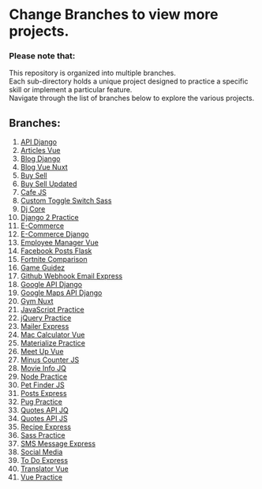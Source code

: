 # Change Branches to view more projects.

### Please note that:
This repository is organized into multiple branches.
<br>
Each sub-directory holds a unique project designed to practice a specific skill or implement a particular feature.
<br>
Navigate through the list of branches below to explore the various projects.

## Branches:
1. [API Django](https://github.com/osama-mohamed/practice/tree/api_django)
2. [Articles Vue](https://github.com/osama-mohamed/practice/tree/articles_vue)
3. [Blog Django](https://github.com/osama-mohamed/practice/tree/Blog_django)
4. [Blog Vue Nuxt](https://github.com/osama-mohamed/practice/tree/blog_vue_nuxt)
5. [Buy Sell](https://github.com/osama-mohamed/practice/tree/buy_sell)
6. [Buy Sell Updated](https://github.com/osama-mohamed/practice/tree/buy_sell_updated)
7. [Cafe JS](https://github.com/osama-mohamed/practice/tree/cafe_js)
8. [Custom Toggle Switch Sass](https://github.com/osama-mohamed/practice/tree/custom_toggle_switch_sass)
9. [Dj Core](https://github.com/osama-mohamed/practice/tree/djcore)
10. [Django 2 Practice](https://github.com/osama-mohamed/practice/tree/django_2_practice)
11. [E-Commerce](https://github.com/osama-mohamed/practice/tree/E-Commerce)
12. [E-Commerce Django](https://github.com/osama-mohamed/practice/tree/E-Commerce_django)
13. [Employee Manager Vue](https://github.com/osama-mohamed/practice/tree/employee_manager_vue)
14. [Facebook Posts Flask](https://github.com/osama-mohamed/practice/tree/facebook_posts_flask)
15. [Fortnite Comparison](https://github.com/osama-mohamed/practice/tree/fortnite_comparison)
16. [Game Guidez](https://github.com/osama-mohamed/practice/tree/game-guidez)
17. [Github Webhook Email Express](https://github.com/osama-mohamed/practice/tree/github_webhook_email_express)
18. [Google API Django](https://github.com/osama-mohamed/practice/tree/google_api_django)
19. [Google Maps API Django](https://github.com/osama-mohamed/practice/tree/google_maps_api_django)
20. [Gym Nuxt](https://github.com/osama-mohamed/practice/tree/gym_nuxt)
21. [JavaScript Practice](https://github.com/osama-mohamed/practice/tree/javascript_practice)
22. [jQuery Practice](https://github.com/osama-mohamed/practice/tree/jquery_practice)
23. [Mailer Express](https://github.com/osama-mohamed/practice/tree/mailer_express)
24. [Mac Calculator Vue](https://github.com/osama-mohamed/practice/tree/mac_calculator_vue)
25. [Materialize Practice](https://github.com/osama-mohamed/practice/tree/materialize_practice)
26. [Meet Up Vue](https://github.com/osama-mohamed/practice/tree/meet_up_vue)
27. [Minus Counter JS](https://github.com/osama-mohamed/practice/tree/minus_counter_js)
28. [Movie Info JQ](https://github.com/osama-mohamed/practice/tree/movie_info_jq)
29. [Node Practice](https://github.com/osama-mohamed/practice/tree/node_practice)
30. [Pet Finder JS](https://github.com/osama-mohamed/practice/tree/pet_finder_js)
31. [Posts Express](https://github.com/osama-mohamed/practice/tree/posts_express)
32. [Pug Practice](https://github.com/osama-mohamed/practice/tree/pug_practice)
33. [Quotes API JQ](https://github.com/osama-mohamed/practice/tree/quotes_api_jq)
34. [Quotes API JS](https://github.com/osama-mohamed/practice/tree/quotes_api_js)
35. [Recipe Express](https://github.com/osama-mohamed/practice/tree/recipe_express)
36. [Sass Practice](https://github.com/osama-mohamed/practice/tree/sass_practice)
37. [SMS Message Express](https://github.com/osama-mohamed/practice/tree/sms_message_express)
38. [Social Media](https://github.com/osama-mohamed/practice/tree/social_media)
39. [To Do Express](https://github.com/osama-mohamed/practice/tree/to_do_express)
40. [Translator Vue](https://github.com/osama-mohamed/practice/tree/translator_vue)
41. [Vue Practice](https://github.com/osama-mohamed/practice/tree/vue_practice)
